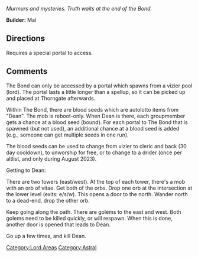*Murmurs and mysteries. Truth waits at the end of the Bond.*

**Builder:** Mal

## Directions

Requires a special portal to access.

## Comments

The Bond can only be accessed by a portal which spawns from a vizier
pool (lord). The portal lasts a little longer than a spellup, so it can
be picked up and placed at Thorngate afterwards.

Within The Bond, there are blood seeds which are autolotto items from
"Dean". The mob is reboot-only. When Dean is there, each groupmember
gets a chance at a blood seed (bound). For each portal to The Bond that
is spawned (but not used), an additional chance at a blood seed is added
(e.g., someone can get multiple seeds in one run).

The blood seeds can be used to change from vizier to cleric and back (30
day cooldown), to unworship for free, or to change to a drider (once per
altlist, and only during August 2023).

Getting to Dean:

There are two towers (east/west). At the top of each tower, there's a
mob with an orb of vitae. Get both of the orbs. Drop one orb at the
intersection at the lower level (exits: e/s/w). This opens a door to the
north. Wander north to a dead-end, drop the other orb.

Keep going along the path. There are golems to the east and west. Both
golems need to be killed quickly, or will respawn. When this is done,
another door is opened that leads to Dean.

Go up a few times, and kill Dean.

[Category:Lord Areas](Category:Lord_Areas "wikilink")
[Category:Astral](Category:Astral "wikilink")
